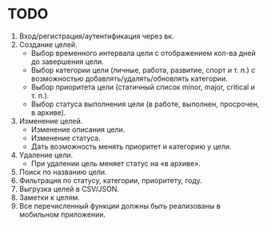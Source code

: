 # TODO

1. Вход/регистрация/аутентификация через вк.
2. Создание целей.
    * Выбор временного интервала цели с отображением кол-ва дней до завершения цели.
    * Выбор категории цели (личные, работа, развитие, спорт и т. п.) с возможностью добавлять/удалять/обновлять категории.
    * Выбор приоритета цели (статичный список minor, major, critical и т. п.).
    * Выбор статуса выполнения цели (в работе, выполнен, просрочен, в архиве).
3. Изменение целей.
    * Изменение описания цели.
    * Изменение статуса.
    * Дать возможность менять приоритет и категорию у цели.
4. Удаление цели.
    * При удалении цель меняет статус на «в архиве».
5. Поиск по названию цели.
6. Фильтрация по статусу, категории, приоритету, году.
7. Выгрузка целей в CSV/JSON.
8. Заметки к целям.
9. Все перечисленный функции должны быть реализованы в мобильном приложении.
